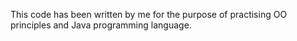 This code has been written by me for the purpose of practising OO principles and Java programming language. 
